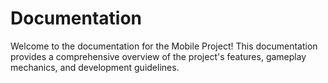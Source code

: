 # Documentation

Welcome to the documentation for the Mobile Project! This documentation provides a comprehensive overview of the project's features, gameplay mechanics, and development guidelines.
